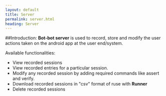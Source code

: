 ```yaml
---
layout: default
title: Server
permalink: server.html
heading: Server
---
```

##Introduction:
**Bot-bot server** is used to record, store and modify the user actions taken on the android app at the user end/system.

Available functionalities:

- View recorded sessions
- View recorded entries for a particular session.
- Modify any recorded session by adding required commands like assert and verify.
- Download recorded sessions in "csv" format of ruse with **Runner**
- Delete recorded sessions